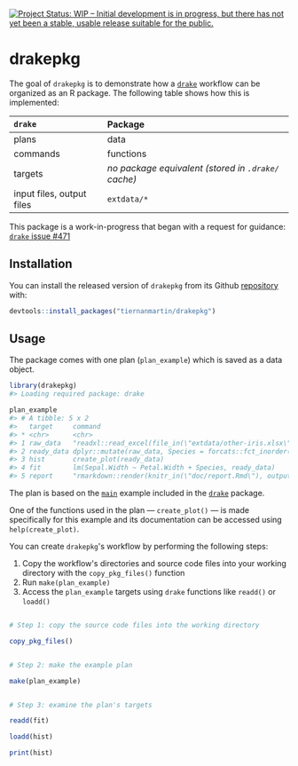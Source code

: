 
<!-- README.md is generated from README.Rmd. Please edit that file -->
[![Project Status: WIP – Initial development is in progress, but there has not yet been a stable, usable release suitable for the public.](http://www.repostatus.org/badges/latest/wip.svg)](http://www.repostatus.org/#wip)

drakepkg
========

The goal of `drakepkg` is to demonstrate how a [`drake`](https://ropensci.github.io/drake/) workflow can be organized as an R package. The following table shows how this is implemented:

| `drake`                   | Package                                             |
|:--------------------------|:----------------------------------------------------|
| plans                     | data                                                |
| commands                  | functions                                           |
| targets                   | *no package equivalent (stored in `.drake/` cache)* |
| input files, output files | `extdata/*`                                         |

This package is a work-in-progress that began with a request for guidance: [`drake` issue \#471](https://github.com/ropensci/drake/issues/471)

Installation
------------

You can install the released version of `drakepkg` from its Github [repository](https://github.com/tiernanmartin/drakepkg) with:

``` r
devtools::install_packages("tiernanmartin/drakepkg")
```

Usage
-----

The package comes with one plan (`plan_example`) which is saved as a data object.

``` r
library(drakepkg)
#> Loading required package: drake

plan_example
#> # A tibble: 5 x 2
#>   target     command                                                      
#> * <chr>      <chr>                                                        
#> 1 raw_data   "readxl::read_excel(file_in(\"extdata/other-iris.xlsx\"))"   
#> 2 ready_data dplyr::mutate(raw_data, Species = forcats::fct_inorder(Speci~
#> 3 hist       create_plot(ready_data)                                      
#> 4 fit        lm(Sepal.Width ~ Petal.Width + Species, ready_data)          
#> 5 report     "rmarkdown::render(knitr_in(\"doc/report.Rmd\"), output_file~
```

The plan is based on the [`main`](https://github.com/ropensci/drake/tree/master/inst/examples/main) example included in the [`drake`](https://ropensci.github.io/drake/) package.

One of the functions used in the plan — `create_plot()` — is made specifically for this example and its documentation can be accessed using `help(create_plot)`.

You can create `drakepkg`'s workflow by performing the following steps:

1.  Copy the workflow's directories and source code files into your working directory with the `copy_pkg_files()` function
2.  Run `make(plan_example)`
3.  Access the `plan_example` targets using `drake` functions like `readd()` or `loadd()`

``` r

# Step 1: copy the source code files into the working directory

copy_pkg_files()


# Step 2: make the example plan

make(plan_example)


# Step 3: examine the plan's targets

readd(fit)

loadd(hist)

print(hist)
```
